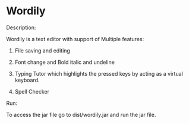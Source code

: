 # Wordily

Description: 

Wordily is a  text editor with support of Multiple features:

1. File saving and editing

2. Font change and Bold italic and undeline

3. Typing Tutor which highlights the pressed keys by acting as a virtual keyboard.

4. Spell Checker



Run: 

To access the jar file go to dist/wordily.jar and run the jar file.

